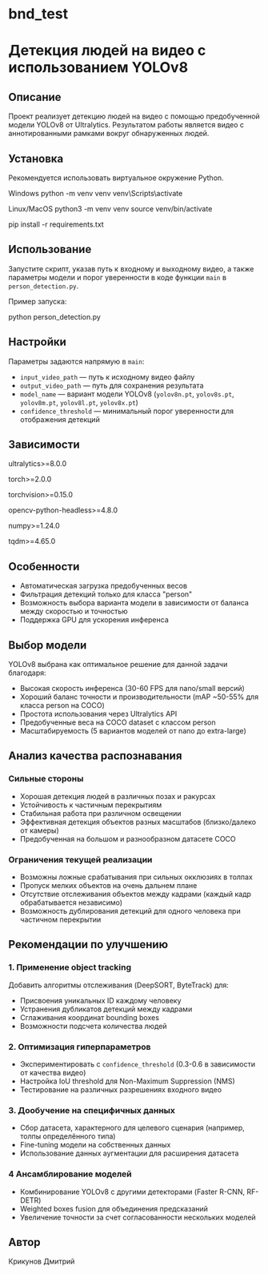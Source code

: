 # bnd_test

# Детекция людей на видео с использованием YOLOv8

## Описание

Проект реализует детекцию людей на видео с помощью предобученной модели YOLOv8 от Ultralytics. Результатом работы является видео с аннотированными рамками вокруг обнаруженных людей.

## Установка

Рекомендуется использовать виртуальное окружение Python.

Windows
python -m venv venv
venv\Scripts\activate

Linux/MacOS
python3 -m venv venv
source venv/bin/activate

pip install -r requirements.txt

## Использование

Запустите скрипт, указав путь к входному и выходному видео, а также параметры модели и порог уверенности в коде функции `main` в `person_detection.py`.

Пример запуска:

python person_detection.py

## Настройки

Параметры задаются напрямую в `main`:

- `input_video_path` — путь к исходному видео файлу
- `output_video_path` — путь для сохранения результата
- `model_name` — вариант модели YOLOv8 (`yolov8n.pt`, `yolov8s.pt`, `yolov8m.pt`, `yolov8l.pt`, `yolov8x.pt`)
- `confidence_threshold` — минимальный порог уверенности для отображения детекций

## Зависимости

ultralytics>=8.0.0

torch>=2.0.0

torchvision>=0.15.0

opencv-python-headless>=4.8.0

numpy>=1.24.0

tqdm>=4.65.0

## Особенности

- Автоматическая загрузка предобученных весов
- Фильтрация детекций только для класса "person"
- Возможность выбора варианта модели в зависимости от баланса между скоростью и точностью
- Поддержка GPU для ускорения инференса


## Выбор модели

YOLOv8 выбрана как оптимальное решение для данной задачи благодаря:

- Высокая скорость инференса (30-60 FPS для nano/small версий)
- Хороший баланс точности и производительности (mAP ~50-55% для класса person на COCO)
- Простота использования через Ultralytics API
- Предобученные веса на COCO dataset с классом person
- Масштабируемость (5 вариантов моделей от nano до extra-large)

## Анализ качества распознавания

### Сильные стороны

- Хорошая детекция людей в различных позах и ракурсах
- Устойчивость к частичным перекрытиям
- Стабильная работа при различном освещении
- Эффективная детекция объектов разных масштабов (близко/далеко от камеры)
- Предобученная на большом и разнообразном датасете COCO

### Ограничения текущей реализации

- Возможны ложные срабатывания при сильных окклюзиях в толпах
- Пропуск мелких объектов на очень дальнем плане
- Отсутствие отслеживания объектов между кадрами (каждый кадр обрабатывается независимо)
- Возможность дублирования детекций для одного человека при частичном перекрытии

## Рекомендации по улучшению

### 1. Применение object tracking

Добавить алгоритмы отслеживания (DeepSORT, ByteTrack) для:

- Присвоения уникальных ID каждому человеку
- Устранения дубликатов детекций между кадрами
- Сглаживания координат bounding boxes
- Возможности подсчета количества людей

### 2. Оптимизация гиперпараметров

- Экспериментировать с `confidence_threshold` (0.3-0.6 в зависимости от качества видео)
- Настройка IoU threshold для Non-Maximum Suppression (NMS)
- Тестирование на различных разрешениях входного видео

### 3. Дообучение на специфичных данных

- Сбор датасета, характерного для целевого сценария (например, толпы определённого типа)
- Fine-tuning модели на собственных данных
- Использование данных аугментации для расширения датасета

### 4 Ансамблирование моделей

- Комбинирование YOLOv8 с другими детекторами (Faster R-CNN, RF-DETR)
- Weighted boxes fusion для объединения предсказаний
- Увеличение точности за счет согласованности нескольких моделей

## Автор

Крикунов Дмитрий
